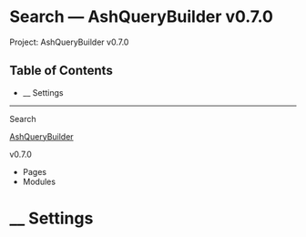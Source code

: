# Search — AshQueryBuilder v0.7.0

Project: AshQueryBuilder v0.7.0

## Table of Contents

- __ Settings

__ __ __

Search

[ AshQueryBuilder ](external_link)

v0.7.0 

  * Pages
  * Modules






#  __ Settings
